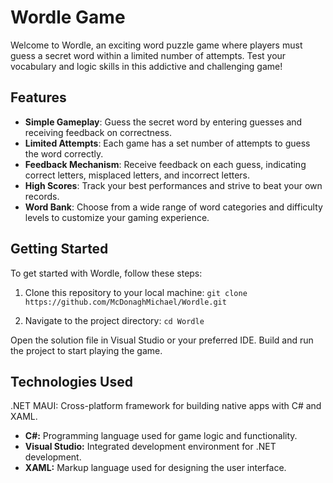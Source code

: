 # Wordle Game

Welcome to Wordle, an exciting word puzzle game where players must guess a secret word within a limited number of attempts. Test your vocabulary and logic skills in this addictive and challenging game!

## Features

- **Simple Gameplay**: Guess the secret word by entering guesses and receiving feedback on correctness.
- **Limited Attempts**: Each game has a set number of attempts to guess the word correctly.
- **Feedback Mechanism**: Receive feedback on each guess, indicating correct letters, misplaced letters, and incorrect letters.
- **High Scores**: Track your best performances and strive to beat your own records.
- **Word Bank**: Choose from a wide range of word categories and difficulty levels to customize your gaming experience.

## Getting Started

To get started with Wordle, follow these steps:

1. Clone this repository to your local machine:
```git clone https://github.com/McDonaghMichael/Wordle.git```

3. Navigate to the project directory:
```cd Wordle```

Open the solution file in Visual Studio or your preferred IDE.
Build and run the project to start playing the game.

## Technologies Used
.NET MAUI: Cross-platform framework for building native apps with C# and XAML.
- **C#:** Programming language used for game logic and functionality.
- **Visual Studio:** Integrated development environment for .NET development.
- **XAML:** Markup language used for designing the user interface.
